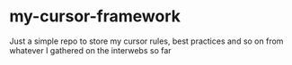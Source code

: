 # my-cursor-framework
Just a simple repo to store my cursor rules, best practices and so on from whatever I gathered on the interwebs so far

